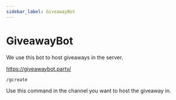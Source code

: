```yaml
---
sidebar_label: GiveawayBot
---
```


# GiveawayBot

We use this bot to host giveaways in the server. 

https://giveawaybot.party/

```
/gcreate
```

Use this command in the channel you want to host the giveaway in.
